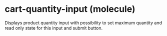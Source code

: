 # cart-quantity-input (molecule)

Displays product quantity input with possibility to set maximum quantity and read only state for this input and submit button.